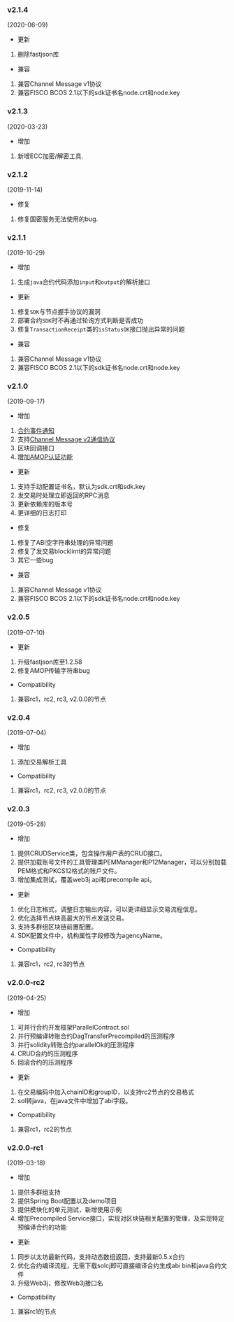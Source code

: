 ### v2.1.4
(2020-06-09)

* 更新
1. 删除fastjson库

* 兼容

1. 兼容Channel Message v1协议
2. 兼容FISCO BCOS 2.1以下的sdk证书名node.crt和node.key

### v2.1.3

(2020-03-23)
* 增加
1. 新增ECC加密/解密工具.

### v2.1.2

(2019-11-14)
* 修复
1. 修复国密服务无法使用的bug.


### v2.1.1

(2019-10-29)

* 增加
1. 生成`java`合约代码添加`input`和`output`的解析接口

* 更新
1. 修复`SDK`与节点握手协议的漏洞
2. 部署合约`SDK`时不再通过轮询方式判断是否成功
3. 修复`TransactionReceipt`类的`isStatusOK`接口抛出异常的问题

* 兼容

1. 兼容Channel Message v1协议
2. 兼容FISCO BCOS 2.1以下的sdk证书名node.crt和node.key

### v2.1.0

(2019-09-17)

* 增加

1. [合约事件通知](https://fisco-bcos-documentation.readthedocs.io/zh_CN/latest/docs/sdk/java_sdk.html#id14)
2. 支持[Channel Message v2通信协议](https://fisco-bcos-documentation.readthedocs.io/zh_CN/latest/docs/design/protocol_description.html#channelmessage-v2)
3. 区块回调接口
4. [增加AMOP认证功能](https://fisco-bcos-documentation.readthedocs.io/zh_CN/latest/docs/manual/amop_protocol.html#topic)

* 更新

1. 支持手动配置证书名，默认为sdk.crt和sdk.key
2. 发交易时处理立即返回的RPC消息
3. 更新依赖库的版本号
4. 更详细的日志打印

* 修复

1. 修复了ABI空字符串处理的异常问题
2. 修复了发交易blocklimt的异常问题
3. 其它一些bug

* 兼容

1. 兼容Channel Message v1协议
2. 兼容FISCO BCOS 2.1以下的sdk证书名node.crt和node.key


### v2.0.5

(2019-07-10)

* 更新

1. 升级fastjson库至1.2.58
2. 修复AMOP传输字符串bug

* Compatibility

1. 兼容rc1，rc2, rc3, v2.0.0的节点

### v2.0.4

(2019-07-04)

* 增加

1. 添加交易解析工具

* Compatibility

1. 兼容rc1，rc2, rc3, v2.0.0的节点

### v2.0.3

(2019-05-28)

* 增加

1. 提供CRUDService类，包含操作用户表的CRUD接口。
2. 提供加载账号文件的工具管理类PEMManager和P12Manager，可以分别加载PEM格式和PKCS12格式的账戶文件。
3. 增加集成测试，覆盖web3j api和precompile api。

* 更新

1. 优化日志格式，调整日志输出内容，可以更详细显示交易流程信息。
2. 优化选择节点块高最大的节点发送交易。
3. 支持多群组区块链前置配置。
4. SDK配置文件中，机构属性字段修改为agencyName。

* Compatibility

1. 兼容rc1，rc2, rc3的节点


### v2.0.0-rc2

(2019-04-25)

* 增加

1. 可并行合约开发框架ParallelContract.sol
2. 并行预编译转账合约DagTransferPrecompiled的压测程序
3. 并行solidity转账合约parallelOk的压测程序
4. CRUD合约的压测程序
5. 回滚合约的压测程序

* 更新

1. 在交易编码中加入chainID和groupID，以支持rc2节点的交易格式
2. sol转java，在java文件中增加了abi字段。

* Compatibility

1. 兼容rc1，rc2的节点

### v2.0.0-rc1

(2019-03-18)

* 增加 

1. 提供多群组支持
2. 提供Spring Boot配置以及demo项目
3. 提供模块化的单元测试，新增使用示例
4. 增加Precompiled Service接口，实现对区块链相关配置的管理，及实现特定预编译合约的功能

* 更新

1. 同步以太坊最新代码，支持动态数组返回，支持最新0.5.x合约
2. 优化合约编译流程，无需下载solcj即可直接编译合约生成abi bin和java合约文件
3. 升级Web3j，修改Web3j接口名

* Compatibility

1. 兼容rc1的节点